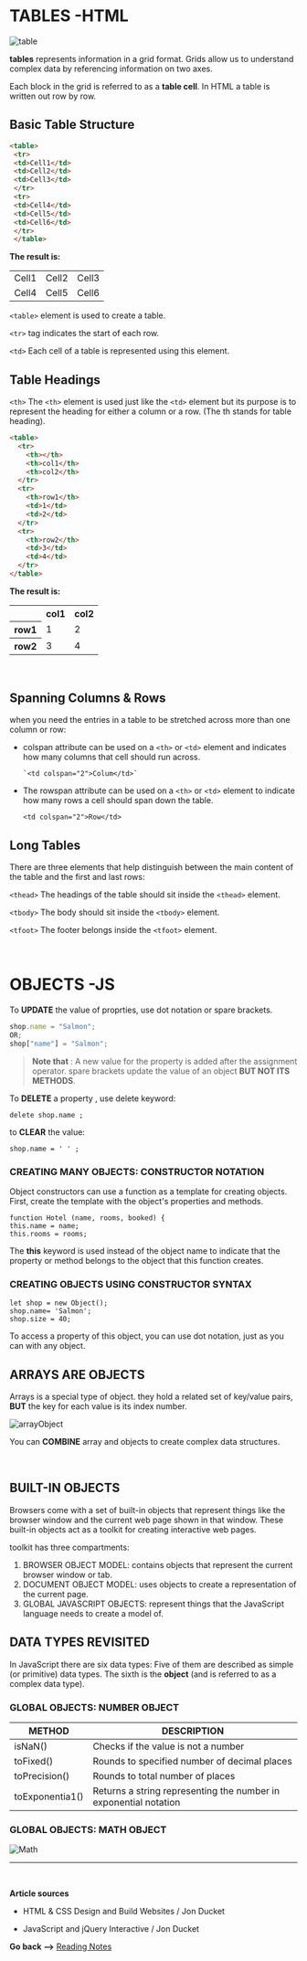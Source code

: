 # TABLES -HTML

![table](https://i.stack.imgur.com/uGESZ.jpg)

**tables** represents information in a grid format.
Grids allow us to understand complex data by referencing information on two axes.

Each block in the grid is referred to as a **table cell**. In HTML a table is written out row by row.

## Basic Table Structure

```HTML
<table>
 <tr>
 <td>Cell1</td>
 <td>Cell2</td>
 <td>Cell3</td>
 </tr>
 <tr>
 <td>Cell4</td>
 <td>Cell5</td>
 <td>Cell6</td>
 </tr>
 </table>
```

**The result is:**

<table>
 <tr>
 <td>Cell1</td>
 <td>Cell2</td>
 <td>Cell3</td>
 </tr>
 <tr>
 <td>Cell4</td>
 <td>Cell5</td>
 <td>Cell6</td>
 </tr>
 </table>

`<table>` element is used to create a table.

`<tr>` tag indicates the start of each row.

`<td>` Each cell of a table is represented using this element.

## Table Headings

`<th>` The `<th>` element is used just like the `<td>` element but its purpose is to represent the heading for either a column or a row. (The th stands for table heading).

```html
<table>
  <tr>
    <th></th>
    <th>col1</th>
    <th>col2</th>
  </tr>
  <tr>
    <th>row1</th>
    <td>1</td>
    <td>2</td>
  </tr>
  <tr>
    <th>row2</th>
    <td>3</td>
    <td>4</td>
  </tr>
</table>
```

**The result is:**

<table>
 <tr>
 <th></th>
 <th>col1</th>
 <th>col2</th>
 </tr>
 <tr>
 <th>row1</th>
 <td>1</td>
 <td>2</td>
 </tr>
<tr>
 <th>row2</th>
 <td>3</td>
 <td>4</td>
 </tr>
</table>
<br>

## Spanning Columns & Rows

when you need the entries in a table to be stretched across more than one column or row:

- colspan attribute can be used on a `<th>` or `<td>` element and indicates how many columns that cell
  should run across.

      `<td colspan="2">Colum</td>`

- The rowspan attribute can be used on a `<th>` or `<td>` element to indicate how many rows a cell should span down the table.

  `<td colspan="2">Row</td>`

## Long Tables

There are three elements that help distinguish between the main content of the table and the first and last rows:

`<thead>` The headings of the table should
sit inside the `<thead>` element.

`<tbody>`
The body should sit inside the `<tbody>` element.

`<tfoot>`
The footer belongs inside the `<tfoot>` element.

<br>

# OBJECTS -JS

To **UPDATE** the value of proprties, use dot notation or spare brackets.

```js
shop.name = "Salmon";
OR;
shop["name"] = "Salmon";
```

> **Note that** :
> A new value for the property is added after the assignment operator.
> spare brackets update the value of an object **BUT NOT ITS METHODS**.

To **DELETE** a property , use delete keyword:

`delete shop.name ;`

to **CLEAR** the value:

`shop.name = ' ' ;`

### CREATING MANY OBJECTS: CONSTRUCTOR NOTATION

Object constructors can use a function as a template for creating objects. First, create the template with the object's properties and methods.

```JS
function Hotel (name, rooms, booked) {
this.name = name;
this.rooms = rooms;
```

The **this** keyword is used instead of the object name to indicate that the property or method belongs to the object that this function creates.

### CREATING OBJECTS USING CONSTRUCTOR SYNTAX

```JS
let shop = new Object();
shop.name= 'Salmon';
shop.size = 40;
```

To access a property of this object, you can use dot notation, just as you can with any object.

## ARRAYS ARE OBJECTS

Arrays is a special type of object. they hold a related set of key/value pairs, **BUT** the key for each value is its index number.

![arrayObject](../img201/arrObj.PNG)

You can **COMBINE** array and objects to create complex data structures.

<br>

## BUILT-IN OBJECTS

Browsers come with a set of built-in objects that represent things like the browser window and the current web page shown in that window. These built-in objects act as a toolkit for creating interactive web pages.

toolkit has three compartments:

1. BROWSER OBJECT MODEL: contains objects that represent the current browser window or tab.
2. DOCUMENT OBJECT MODEL: uses objects to create a representation of the current page.
3. GLOBAL JAVASCRIPT OBJECTS: represent things that the JavaScript language needs to create a model
   of.

## DATA TYPES REVISITED

In JavaScript there are six data types:
Five of them are described as simple (or primitive) data types. The sixth is the **object** (and is referred to as a complex data type).

### GLOBAL OBJECTS: NUMBER OBJECT

| METHOD          | DESCRIPTION                                                      |
| --------------- | ---------------------------------------------------------------- |
| isNaN()         | Checks if the value is not a number                              |
| toFixed()       | Rounds to specified number of decimal places                     |
| toPrecision()   | Rounds to total number of places                                 |
| toExponentia1() | Returns a string representing the number in exponential notation |

### GLOBAL OBJECTS: MATH OBJECT

![Math](../img201/math.PNG)

<hr>
<br>

**Article sources**

- HTML & CSS Design and Build Websites / Jon Ducket

- JavaScript and jQuery Interactive / Jon Ducket

**Go back -->** [Reading Notes](https://aseel-dweedar.github.io/reading-notes/)
